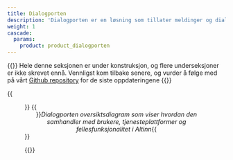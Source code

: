 ```yaml
---
title: Dialogporten
description: 'Dialogporten er en løsning som tillater meldinger og dialoger implementert på Altinn 3 og andre digitale tjenesteplattformer tilgjengelig for sluttbruker-systemer i et felles format.'
weight: 1
cascade:
  params:
    product: product_dialogporten
---
```


{{<notice warning>}}
Hele denne seksjonen er under konstruksjon, og flere underseksjoner er ikke skrevet ennå. Vennligst kom tilbake senere, og vurder å følge med på vårt [Github repository](https://github.com/altinn/altinn-studio-docs/) for de siste oppdateringene
{{</notice>}}


{{<figure src="media/basic-diagram.png" alt="Diagram over Dialogporten">}}
{{<center>}}_Dialogporten oversiktsdiagram som viser hvordan den samhandler med brukere, tjenesteplattformer og fellesfunksjonalitet i Altinn_{{</center>}}

{{<children />}}